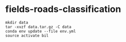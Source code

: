 # fields-roads-classification

```
mkdir data
tar -xvzf data.tar.gz -C data
conda env update --file env.yml
source activate bil
```
